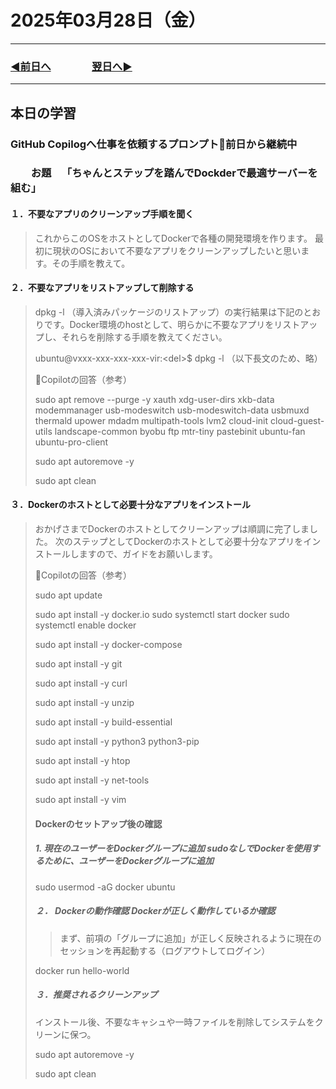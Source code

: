 # 2025年03月28日（金）

---

### [◀️前日へ](https://github.com/yuasys/chatty-journal/blob/main/2025/03/2025-03-27.md)&emsp;&emsp;&emsp;&emsp;[翌日へ▶️](https://github.com/yuasys/chatty-journal/blob/main/2025/03/2025-03-29.md)

---

## 本日の学習

### GitHub Copilogへ仕事を依頼するプロンプト📌前日から継続中

### &emsp;&emsp;お題&emsp;「ちゃんとステップを踏んでDockderで最適サーバーを組む」

#### １．不要なアプリのクリーンアップ手順を聞く

> これからこのOSをホストとしてDockerで各種の開発環境を作ります。 最初に現状のOSにおいて不要なアプリをクリーンアップしたいと思います。その手順を教えて。

#### ２．不要なアプリをリストアップして削除する  

> dpkg -l （導入済みパッケージのリストアップ）の実行結果は下記のとおりです。Docker環境のhostとして、明らかに不要なアプリをリストアップし、それらを削除する手順を教えてください。
> 
> ubuntu@vxxx-xxx-xxx-xxx-vir:\<del\>$ dpkg -l  （以下長文のため、略）
>
> 📌Copilotの回答（参考）
> 
> sudo apt remove --purge -y xauth xdg-user-dirs xkb-data modemmanager usb-modeswitch usb-modeswitch-data usbmuxd thermald upower mdadm multipath-tools lvm2 cloud-init cloud-guest-utils landscape-common byobu ftp mtr-tiny pastebinit ubuntu-fan ubuntu-pro-client
>
> sudo apt autoremove -y
>
> sudo apt clean
> 

#### ３．Dockerのホストとして必要十分なアプリをインストール

> おかげさまでDockerのホストとしてクリーンアップは順調に完了しました。 次のステップとしてDockerのホストとして必要十分なアプリをインストールしますので、ガイドをお願いします。
>
> 📌Copilotの回答（参考）
>
> sudo apt update
>
> sudo apt install -y docker.io
> sudo systemctl start docker
> sudo systemctl enable docker
>
> sudo apt install -y docker-compose
>
> sudo apt install -y git
> 
> sudo apt install -y curl
> 
> sudo apt install -y unzip
> 
> sudo apt install -y build-essential
> 
> sudo apt install -y python3 python3-pip
> 
> sudo apt install -y htop
> 
> sudo apt install -y net-tools
> 
> sudo apt install -y vim
>
> #### Dockerのセットアップ後の確認
> ##### 1. 現在のユーザーをDockerグループに追加 sudoなしでDockerを使用するために、ユーザーをDockerグループに追加
>
> sudo usermod -aG docker ubuntu
>
> ##### ２． Dockerの動作確認 Dockerが正しく動作しているか確認
> > まず、前項の「グループに追加」が正しく反映されるように現在のセッションを再起動する（ログアウトしてログイン）
> 
> docker run hello-world
> 
> ##### ３．推奨されるクリーンアップ
> インストール後、不要なキャシュや一時ファイルを削除してシステムをクリーンに保つ。
>
> sudo apt autoremove -y
> 
> sudo apt clean


